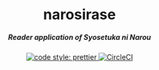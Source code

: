 <h1 align="center">narosirase</h1>

<h5 align="center">Reader application of Syosetuka ni Narou</h5>

<p align="center">
   <a href="https://github.com/prettier/prettier/">
    <img alt="code style: prettier" src="https://img.shields.io/badge/code_style-prettier-ff69b4.svg?style=flat-square">
  </a>
  <a href="https://circleci.com/gh/ymkz/narosirase">
    <img alt="CircleCI" src="https://circleci.com/gh/ymkz/narosirase.svg?style=flat-square">
  </a>
</p>
